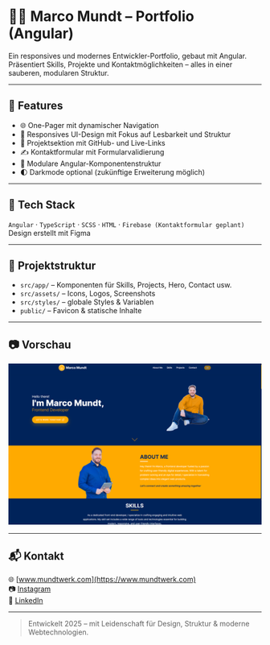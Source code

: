 # 🧑‍💻 Marco Mundt – Portfolio (Angular)

Ein responsives und modernes Entwickler-Portfolio, gebaut mit Angular. Präsentiert Skills, Projekte und Kontaktmöglichkeiten – alles in einer sauberen, modularen Struktur.

---

## 🚀 Features

- 🌐 One-Pager mit dynamischer Navigation
- 🎨 Responsives UI-Design mit Fokus auf Lesbarkeit und Struktur
- 💼 Projektsektion mit GitHub- und Live-Links
- ✍️ Kontaktformular mit Formularvalidierung
- 🧩 Modulare Angular-Komponentenstruktur
- 🌓 Darkmode optional (zukünftige Erweiterung möglich)

---

## 🔧 Tech Stack

`Angular` · `TypeScript` · `SCSS` · `HTML` · `Firebase (Kontaktformular geplant)`  
Design erstellt mit Figma

---

## 📁 Projektstruktur

- `src/app/` – Komponenten für Skills, Projects, Hero, Contact usw.  
- `src/assets/` – Icons, Logos, Screenshots  
- `src/styles/` – globale Styles & Variablen  
- `public/` – Favicon & statische Inhalte  

---

## 📷 Vorschau

![Portfolio Screenshot](./public/04_projects/portfolio.png)

---

## 📬 Kontakt

🌐 [www.mundtwerk.com](https://www.mundtwerk.com)  
📷 [Instagram](https://instagram.com/marcomundtwerk)  
💼 [LinkedIn](https://linkedin.com/in/marco-m-3059952b4)

---

> Entwickelt 2025 – mit Leidenschaft für Design, Struktur & moderne Webtechnologien.
